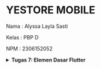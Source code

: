 # YESTORE MOBILE

Nama    : Alyssa Layla Sasti

Kelas   : PBP D

NPM     : 2306152052

<details>
<summary> <b> Tugas 7: Elemen Dasar Flutter</b> </summary>

# Pertanyaan

##  Jelaskan apa yang dimaksud dengan stateless widget dan stateful widget, dan jelaskan perbedaan dari keduanya.
- Stateless widgets adalah widget yang tidak dapat berubah ketika sudah dibuat. Ini berarti stateless widget tidak dapat berubah ketika runtime app. Beberapa contohnya adalah elemen UI yang statis (tidak perlu merespon perubahan status): Icon, IconButton, and Text 
- Stateful widgets adalah widget yang propertina dapat berubah selama runtime. Stateful widget bersifat dinamis, dimana dapat berubah tampilannya sebagai respon dari suatu event yang di trigger dari interaksi dengan user atau ketika menerima data
- Sebagai konklusi, stateless widget tidak memiliki keadaan yang berubah dan stateful widget memiliki keadaan yang dapat berubah. Metode utama yang digunakan stateless widget adalah `build()` saja. Namun, untuk stateful widget, metode yang digunakan juga adalah `createState()` dan `build()`.

## Sebutkan widget apa saja yang kamu gunakan pada proyek ini dan jelaskan fungsinya.
- MaterialApp: Widget utama untuk aplikasi Flutter. Title, theme, home diatur di MaterialApp. Pada projek saya, MyHomePage dijadikan home, sehingga tampilan tersebutlah yang akan muncul pertama.
- Scaffold: Widget yang menyediakan struktur dasar antarmuka halaman yang menjadi fondasi utama, seperti `AppBar` dan `Body`
- SnackBar: Untuk memberikan pesan notifikasi yang muncul di bawah layar untuk memberi tahu pengguna tentang suatu aksi event yang dilakukan
- Row: Untuk menyusun elemen secara horizontal
- Padding: Untuk memberi jarak antara konten dalam widget agar tidak saling menempel dan rapi
- Column: Untuk menyusun elemen secara vertikal. 
- Text: Widget untuk menampikan teks pada tampilan UI
- AppBar: Widget untuk menampikan bar pada bagian atas halaman. Biasanya berisi ikon, judul halaman, nama aplikasi.
- InkWell: Untuk menambahkan efek percikan. Untuk membuat `ItemCard` interaktif dan memberikan efek tersebut saat ditekan
- Icon: Untuk menampilan icon grafis sesuai keperluan
- Card: Widget yang membungkus konten dalam bentuk `card` sehingga tampilan desainnya rapi
- GridView.count: Untuk menampilkan widget dalam bentuk grid sesuai dengan jumlah kolomnya ingin berapa. Contoh dalam projek ini adalah 3 kolom.

##  Apa fungsi dari setState()? Jelaskan variabel apa saja yang dapat terdampak dengan fungsi tersebut.
- Fungsi `setState()` adalah untuk menginformasikan ada perubahan pada data yang harus direspon dengan flutter merender ulang widget untuk pembaruan UI. Fungsi ini digunakan pada Stateful Widget yang membutuhkan perubahan tampilan dinamis ketika datanya berubah
- Variabel yang terdampak dari fungsi `setState()` adalah variabel yang dideklarasikan dalam objek `state` dari stateful Widget tersebut. Contohnya variabel yang menunjukan loading indicator.
- Catatan: Pada projek ini tidak digunakan `setState()` karena tidak ada stateful widget

##  Jelaskan perbedaan antara const dengan final.
Sebenarnya, keduanya memiliki kesamaan dimana bertujuan untuk membuat nilai yang tidak bisa diubah(immutable). Namun ada hal yang membedakan keduanya:
- `const` adalah variabel yang diatur saat compile dan tidak bisa diubah. `const` bersifat compile-time constant, sehingga lebih efisien dalam penggunaan memori. Contohnya adalah penggunaan yang statis seperti warna dan text
- `final` adalah variabel yang hanya dapat diinsialisasi satu kali. Saat variabel diinsialisasi pertama kali, nilainya tidak dapat diubah. `final` digunakan untuk variabel yang nilainya tidak diketahui hingga runtime, bisa berupa hasil perhitungan yang bersifat dinamis.

##  Jelaskan bagaimana cara kamu mengimplementasikan checklist-checklist di atas.
- Membuat sebuah program Flutter baru dengan tema E-commerce yang sesuai dengan tugas-tugas sebelumnya
    Saya membuat direktori di lokal untuk menyimpan projek yestore-mobile ini. Saya meng-generate projek Flutter baru dengan nama `yestore_mobile`
    ```bash
    flutter create yestore_mobile
    ```
- Membuat tiga tombol sederhana dengan ikon dan teks untuk:
    - Melihat daftar produk(`Lihat Daftar Produk`)
    - Menambah produk (`Tambah Produk`)
    - Logout (`Logout`)
    1. Pertama saya membuat file `menu.dart` di dalam direktori lib untuk halaman utama aplikasi.
    2. file `main.dart` dibuat sebagai struktur dasar dengan salah satunya menggunakan widget `MaterialApp`. Judulnya saya beri nama sesuai nama E-commerce saya, yaitu YESTORE. Kemudian saya mengatur theme dengan set warnanya
    ```main.dart
        import 'package:flutter/material.dart';
        import 'package:yestore_mobile/menu.dart';

        void main() {
        runApp(const MyApp());
        }

        class MyApp extends StatelessWidget {
        const MyApp({super.key});

        @override
        Widget build(BuildContext context) {
            return MaterialApp(
            title: 'YESTORE',
            theme: ThemeData(
                colorScheme: ColorScheme.fromSwatch(
                primarySwatch: Colors.red,
                ).copyWith(secondary: const Color.fromARGB(255, 236, 125, 125)),
                useMaterial3: true,
            ),
            home: MyHomePage(),
            );
        }
        }
    ```

    3. Kemudian di `menu.dart` saya membuat class `MyHomePage` untuk dapat menampikan ketiga tombol tersebut
    ```menu.dart
        class MyHomePage extends StatelessWidget {
        final String npm = '2306152052'; 
        final String name = 'Alyssa Layla Sasti'; 
        final String className = 'PBP D'; 
        final List<ItemHomepage> items = [
            ItemHomepage("Lihat Daftar Produk", Icons.local_grocery_store_outlined, const Color.fromARGB(255, 236, 125, 125)),
            ItemHomepage("Tambah Produk", Icons.add_circle_outline, const Color.fromARGB(255, 236, 140, 79)),
            ItemHomepage("Logout", Icons.logout_rounded, const Color.fromARGB(255, 241, 204, 80)),
        ];

    MyHomePage({super.key});

    @override
    Widget build(BuildContext context) {
        return Scaffold(
        appBar: AppBar(
            title: const Text(
            'YESTORE',
            style: TextStyle(
                color: Colors.white,
                fontWeight: FontWeight.bold,
            ),
            ),
            backgroundColor: Theme.of(context).colorScheme.primary,
        ),
        body: Padding(
            padding: const EdgeInsets.all(16.0),
            child: Column(
            crossAxisAlignment: CrossAxisAlignment.center,
            children: [
                Row(
                mainAxisAlignment: MainAxisAlignment.spaceEvenly,
                children: [
                    InfoCard(title: 'NPM', content: npm),
                    InfoCard(title: 'Name', content: name),
                    InfoCard(title: 'Class', content: className),
                ],
                ),
                const SizedBox(height: 16.0),
                Center(
                child: Column(
                    children: [
                    const Padding(
                        padding: EdgeInsets.only(top: 16.0),
                        child: Text(
                        'Welcome to YESTORE',
                        style: TextStyle(
                            fontWeight: FontWeight.bold,
                            fontSize: 18.0,
                        ),
                        ),
                    ),

                    // Grid untuk menampilkan ItemCard dalam bentuk grid 3 kolom.
                    GridView.count(
                        primary: true,
                        padding: const EdgeInsets.all(20),
                        crossAxisSpacing: 10,
                        mainAxisSpacing: 10,
                        crossAxisCount: 3,
                        // Agar grid menyesuaikan tinggi kontennya.
                        shrinkWrap: true,

                        // Menampilkan ItemCard untuk setiap item dalam list items.
                        children: items.map((ItemHomepage item) {
                        return ItemCard(item);
                        }).toList(),
                    ),
                    ],
                ),
                ),
            ],
            ),
        ),
        );
    }
    }
    ```

- Mengimplementasikan warna-warna yang berbeda untuk setiap tombol (`Lihat Daftar`, `Produk`, `Tambah Produk`, dan `Logout`)
    1. Karena saya ingin implementasikan warnayan berbeda - beda pada masing-masing tombol, saya membuat class `ItemHomePage` untuk menyimpan name, icon, dan color
    ```menu.dart
        class ItemHomepage {
            final String name;
            final IconData icon;
            final Color color;

            ItemHomepage(this.name, this.icon, this.color);
        }
    ```
    2. Kemudian pada `MyHomePage` saya masukkan masing - masing warna yang diinginkan
    ```menu.dart
            final List<ItemHomepage> items = [
            ItemHomepage("Lihat Daftar Produk", Icons.local_grocery_store_outlined, const Color.fromARGB(255, 236, 125, 125)),
            ItemHomepage("Tambah Produk", Icons.add_circle_outline, const Color.fromARGB(255, 236, 140, 79)),
            ItemHomepage("Logout", Icons.logout_rounded, const Color.fromARGB(255, 241, 204, 80)),
        ];
    ```
    3. Kemudian pada `ItemCard` saya membuat `color: item.color`, agar warnanya sesuai dengan yang sudah saya masukkan di Lost ItemsHomePage
    ```menu.dart
    class ItemCard extends StatelessWidget {
        final ItemHomepage item; 
        const ItemCard(this.item, {super.key}); 

        @override
        Widget build(BuildContext context) {
            return Material(
            color: item.color,
    ```
- Memunculkan `Snackbar` dengan tulisan:
    - "Kamu telah menekan tombol Lihat Daftar Produk" ketika tombol `Lihat Daftar Produk` ditekan.
    - "Kamu telah menekan tombol Tambah Produk" ketika tombol `Tambah Produk` ditekan.
    - Kamu telah menekan tombol Logout" ketika tombol `Logout` ditekan.
    1. Untuk memunculkan `Snackbar` ini, saya membuat fungsi widget `SnackBar` di `ItemCard`
    ```menu.dart
    class ItemCard extends StatelessWidget {
        final ItemHomepage item; 
        const ItemCard(this.item, {super.key}); 

        @override
        Widget build(BuildContext context) {
            return Material(
            color: item.color,
            borderRadius: BorderRadius.circular(12),
            child: InkWell(
                onTap: () {
                ScaffoldMessenger.of(context)
                    ..hideCurrentSnackBar()
                    ..showSnackBar(
                    SnackBar(content: Text("Kamu telah menekan tombol ${item.name}!"))
                    );
                },
                child: Container(
                padding: const EdgeInsets.all(8),
                child: Center(
                    child: Column(
                    mainAxisAlignment: MainAxisAlignment.center,
                    children: [
                        Icon(
                        item.icon,
                        color: Colors.white,
                        size: 30.0,
                        ),
                        const Padding(padding: EdgeInsets.all(3)),
                        Text(
                        item.name,
                        textAlign: TextAlign.center,
                        style: const TextStyle(color: Colors.white),
                        ),
                    ],
                    ),
                ),
                ),
            ),
            );
        }
        }
    ```

</details>
